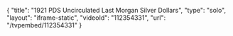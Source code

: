 {
    "title": "1921 PDS Uncirculated Last Morgan Silver Dollars",
    "type": "solo",
    "layout": "iframe-static",
    "videoId": "112354331",
    "url": "\/tvpembed\/112354331"
}